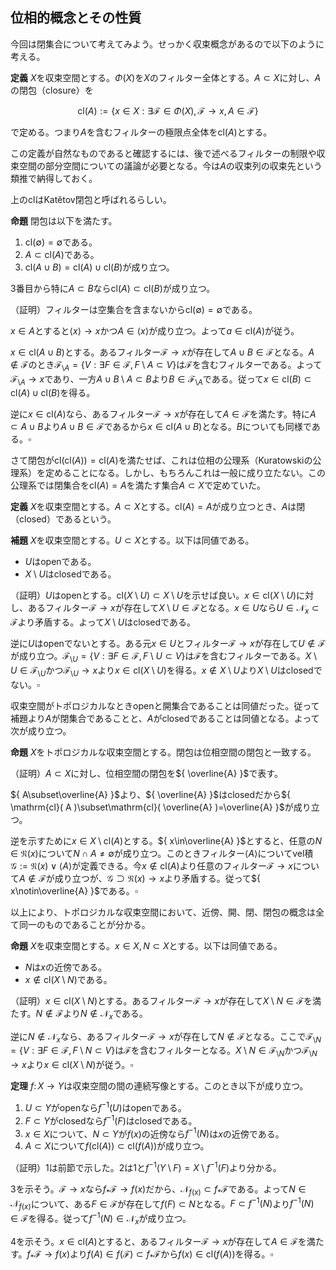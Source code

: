 ## 位相的概念とその性質
今回は閉集合について考えてみよう。せっかく収束概念があるので以下のように考える。

**定義**
${ X }$を収束空間とする。${ \Phi( X ) }$を${ X }$のフィルター全体とする。${ A\subset X }$に対し、${ A }$の閉包（closure）を

$$
\displaystyle \mathrm{cl}( A ):=\lbrace x\in X : \exists\mathscr{F}\in\Phi( X ), \mathscr{F}\rightarrow x, A\in\mathscr{F} \rbrace
$$

で定める。つまり${ A }$を含むフィルターの極限点全体を${ \mathrm{cl}( A ) }$とする。

この定義が自然なものであると確認するには、後で述べるフィルターの制限や収束空間の部分空間についての議論が必要となる。今は${ A }$の収束列の収束先という類推で納得しておく。

上の${ \mathrm{cl} }$はKatětov閉包と呼ばれるらしい。

**命題**
閉包は以下を満たす。

1. ${ \mathrm{cl}( \emptyset )=\emptyset }$である。
2. ${ A\subset\mathrm{cl}( A ) }$である。
3. ${ \mathrm{cl}( A\cup B )=\mathrm{cl}( A )\cup\mathrm{cl}( B ) }$が成り立つ。

3番目から特に${ A\subset B }$なら${ \mathrm{cl}( A )\subset\mathrm{cl}( B ) }$が成り立つ。

（証明）フィルターは空集合を含まないから${ \mathrm{cl}( \emptyset )=\emptyset }$である。

${ x\in A }$とすると${ \langle x \rangle\rightarrow x }$かつ${ A\in\langle x \rangle }$が成り立つ。よって${ a\in\mathrm{cl}( A ) }$が従う。

${ x\in\mathrm{cl}( A\cup B ) }$とする。あるフィルター${ \mathscr{F}\rightarrow x }$が存在して${ A\cup B\in\mathscr{F} }$となる。${ A\notin\mathscr{F} }$のとき${ \mathscr{F}_{\setminus A}=\lbrace V : \exists F\in\mathscr{F}, F\setminus A\subset V \rbrace }$は${ \mathscr{F} }$を含むフィルターである。よって${ \mathscr{F}_{\setminus A}\rightarrow x }$であり、一方${ A\cup B\setminus A\subset B }$より${ B\in\mathscr{F}_{\setminus A} }$である。従って${ x\in\mathrm{cl}( B )\subset\mathrm{cl}( A )\cup\mathrm{cl}( B ) }$を得る。

逆に${ x\in\mathrm{cl}( A ) }$なら、あるフィルター${ \mathscr{F}\rightarrow x }$が存在して${ A\in\mathscr{F} }$を満たす。特に${ A\subset A\cup B }$より${ A\cup B\in\mathscr{F} }$であるから${ x\in\mathrm{cl}( A\cup B ) }$となる。${ B }$についても同様である。${ \square }$

さて閉包が${ \mathrm{cl}( \mathrm{cl}( A ) )=\mathrm{cl}( A ) }$を満たせば、これは位相の公理系（Kuratowskiの公理系）を定めることになる。しかし、もちろんこれは一般に成り立たない。この公理系では閉集合を${ \mathrm{cl}( A )=A }$を満たす集合${ A\subset X }$で定めていた。

**定義**
${ X }$を収束空間とする。${ A\subset X }$とする。${ \mathrm{cl}( A )=A }$が成り立つとき、${ A }$は閉（closed）であるという。

**補題**
${ X }$を収束空間とする。${ U\subset X }$とする。以下は同値である。

- ${ U }$はopenである。
- ${ X\setminus U }$はclosedである。

（証明）${ U }$はopenとする。${ \mathrm{cl}( X\setminus U )\subset X\setminus U }$を示せば良い。${ x\in \mathrm{cl}( X\setminus U ) }$に対し、あるフィルター${ \mathscr{F}\rightarrow x }$が存在して${ X\setminus U\in\mathscr{F} }$となる。${ x\in U }$なら${ U\in\mathscr{N}_{x}\subset\mathscr{F} }$より矛盾する。よって${ X\setminus U }$はclosedである。

逆に${ U }$はopenでないとする。ある元${ x\in U }$とフィルター${ \mathscr{F}\rightarrow x }$が存在して${ U\notin\mathscr{F} }$が成り立つ。${ \mathscr{F}_{\setminus U}=\lbrace V : \exists F\in\mathscr{F}, F\setminus U\subset V \rbrace }$は${ \mathscr{F} }$を含むフィルターである。${ X\setminus U\in\mathscr{F}_{\setminus U} }$かつ${ \mathscr{F}_{\setminus U}\rightarrow x }$より${ x\in\mathrm{cl}( X\setminus U ) }$を得る。${ x\notin X\setminus U }$より${ X\setminus U }$はclosedでない。${ \square }$

収束空間がトポロジカルなときopenと開集合であることは同値だった。従って補題より${ A }$が閉集合であることと、${ A }$がclosedであることは同値となる。よって次が成り立つ。

**命題**
${ X }$をトポロジカルな収束空間とする。閉包は位相空間の閉包と一致する。

（証明）${ A\subset X }$に対し、位相空間の閉包を${ \overline{A} }$で表す。

${ A\subset\overline{A} }$より、${ \overline{A} }$はclosedだから${ \mathrm{cl}( A )\subset\mathrm{cl}( \overline{A} )=\overline{A} }$が成り立つ。

逆を示すために${ x\in X\setminus\mathrm{cl}( A ) }$とする。${ x\in\overline{A} }$とすると、任意の${ N\in\mathfrak{N}( x ) }$について${ N\cap A\neq\emptyset }$が成り立つ。このときフィルター${ \langle A \rangle }$についてvel積${ \mathscr{G}:=\mathfrak{N}( x )\vee\langle A \rangle }$が定義できる。今${ x\notin\mathrm{cl}( A ) }$より任意のフィルター${ \mathscr{F}\rightarrow x }$について${ A\notin\mathscr{F} }$が成り立つが、${ \mathscr{G}\supset\mathfrak{N}( x )\rightarrow x }$より矛盾する。従って${ x\notin\overline{A} }$である。${ \square }$

以上により、トポロジカルな収束空間において、近傍、開、閉、閉包の概念は全て同一のものであることが分かる。

**命題**
${ X }$を収束空間とする。${ x\in X, N\subset X }$とする。以下は同値である。

- ${ N }$は${ x }$の近傍である。
- ${ x\notin\mathrm{cl}( X\setminus N ) }$である。

（証明）${ x\in\mathrm{cl}( X\setminus N ) }$とする。あるフィルター${ \mathscr{F}\rightarrow x }$が存在して${ X\setminus N\in\mathscr{F} }$を満たす。${ N\notin\mathscr{F} }$より${ N\notin\mathscr{N}_{x} }$である。

逆に${ N\notin\mathscr{N}_{x} }$なら、あるフィルター${ \mathscr{F}\rightarrow x }$が存在して${ N\notin\mathscr{F} }$となる。ここで${ \mathscr{F}_{\setminus N}=\lbrace V : \exists F\in\mathscr{F}, F\setminus N\subset V \rbrace }$は${ \mathscr{F} }$を含むフィルターとなる。${ X\setminus N\in\mathscr{F}_{\setminus N} }$かつ${ \mathscr{F}_{\setminus N}\rightarrow x }$より${ x\in\mathrm{cl}( X\setminus N ) }$が従う。${ \square }$

**定理**
${ f\colon X\rightarrow Y }$は収束空間の間の連続写像とする。このとき以下が成り立つ。

1. ${ U\subset Y }$がopenなら${ f^{-1}( U ) }$はopenである。
2. ${ F\subset Y }$がclosedなら${ f^{-1}( F ) }$はclosedである。
3. ${ x\in X }$について、${ N\subset Y }$が${ f( x ) }$の近傍なら${ f^{-1}( N ) }$は${ x }$の近傍である。
4. ${ A\subset X }$について${ f( \mathrm{cl}( A ) )\subset\mathrm{cl}( f( A ) ) }$が成り立つ。

（証明）1は前節で示した。2は1と${ f^{-1}( Y\setminus F )=X\setminus f^{-1}( F ) }$より分かる。

3を示そう。${ \mathscr{F}\rightarrow x }$なら${ f_{\ast}\mathscr{F}\rightarrow f( x ) }$だから、${ \mathscr{N}_{f( x )}\subset f_{\ast}\mathscr{F} }$である。よって${ N\in\mathscr{N}_{f( x )} }$について、ある${ F\in\mathscr{F} }$が存在して${ f( F )\subset N }$となる。${ F\subset f^{-1}( N ) }$より${ f^{-1}( N )\in\mathscr{F} }$を得る。従って${ f^{-1}( N )\in\mathscr{N}_{x} }$が成り立つ。

4を示そう。${ x\in\mathrm{cl}( A ) }$とすると、あるフィルター${ \mathscr{F}\rightarrow x }$が存在して${ A\in\mathscr{F} }$を満たす。${ f_{\ast}\mathscr{F}\rightarrow f( x ) }$より${ f( A )\in f( \mathscr{F} )\subset f_{\ast}\mathscr{F} }$から${ f( x )\in\mathrm{cl}( f( A ) ) }$を得る。${ \square }$